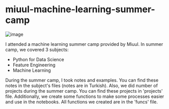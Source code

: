 # miuul-machine-learning-summer-camp

![image](https://user-images.githubusercontent.com/97343288/189536620-9d462cab-a652-4dd7-b01f-c3ba793682de.png)

I attended a machine learning summer camp provided by Miuul. In summer camp, we covered 3 subjects:
 - Python for Data Science
 - Feature Engineering
 - Machine Learning

During the summer camp, I took notes and examples. You can find these notes in the subject's files (notes are in Turkish). Also, we did number of projects during the summer camp. You can find these projects in 'projects' file. Additionally, we create some functions to make some processes easier and use in the notebooks. All functions we created are in the 'funcs' file.
